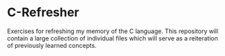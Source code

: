 # C-Refresher
Exercises for refreshing my memory of the C language. This repository will contain a large collection of individual files which will serve as a reiteration of previously learned concepts.
